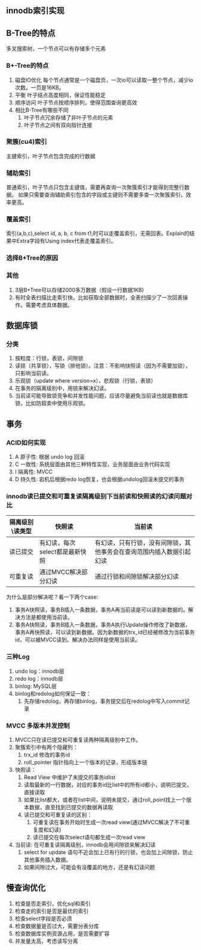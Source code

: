 ## innodb索引实现
## B-Tree的特点
多叉搜索树，一个节点可以有存储多个元素
### B+-Tree的特点
1. 磁盘IO优化 每个节点通常是一个磁盘页，一次io可以读取一整个节点，减少io次数。一页是16KB。
2. 平衡 叶子结点高度相同，保证性能稳定
3. 顺序访问 叶子节点按顺序排列，使得范围查询更高效
4. 相比B-Tree有哪些不同
   1. 叶子节点冗余存储了非叶子节点的元素
   2. 叶子节点之间有双向指针连接
### 聚簇(cu4)索引
主键索引，叶子节点包含完成的行数据
### 辅助索引
普通索引，叶子节点只包含主键值，需要再查询一次聚簇索引才能得到完整行数据。
如果只需要查询辅助索引包含的字段或主键则不需要多查一次聚簇索引，效率更高。
### 覆盖索引
索引(a,b,c),select id, a, b, c from t1;时可以走覆盖索引，无需回表。Explain的结果中Extra字段有Using index代表走覆盖索引。
### 选择B+Tree的原因
### 其他
1. 3层B+Tree可以存储2000多万数据（假设一行数据1KB)
2. 有时全表扫描比走索引快。比如获取全部数据时，全表扫描少了一次回表操作。需要考虑具体数据。

## 数据库锁
### 分类
1. 按粒度：行锁，表锁，间隙锁
2. 读锁（共享锁），写锁（排他锁）。注意：不影响快照读（因为不需要加锁），只影响当前读。
3. 乐观锁（update where version=x），悲观锁（行锁，表锁）
4. 在事务的隔离级别中，用锁来解决幻读。
5. 当前读可能导致锁竞争和并发性能问题，应该尽量避免当前读也就是数据库锁，比如防超卖中使用乐观锁。
## 事务
### ACID如何实现
1. A 原子性: 根据 undo log 回滚
2. C 一致性: 系统层面由其他三种特性实现，业务层面由业务代码实现
3. I 隔离性: MVCC
4. D 持久性: 宕机后根据redo log恢复，也会根据undolog回滚未提交的事务
### innodb读已提交和可重复读隔离级别下当前读和快照读的幻读问题对比

| 隔离级别\读类型 | 快照读                | 当前读                                |
|----------|--------------------|------------------------------------|
| 读已提交     | 有幻读，每次select都是最新快照 | 有幻读，只有行锁，没有间隙锁，其他事务会在查询范围内插入数据引起幻读 |
| 可重复读     | 通过MVCC解决部分幻读       | 通过行锁和间隙锁解决部分幻读                     |
为什么是部分解决呢？看一下两个case:
1. 事务A快照读，事务B插入一条数据，事务A再当前读是可以读到新数据的。解决方法是都使用当前读。
2. 事务A快照读，事务B插入一条数据，事务A执行Update操作修改了新数据，事务A再快照读，可以读到新数据。因为新数据的trx_id已经被修改为当前事务id，可以被MVCC读到。解决办法同样是使用当前读。
### 三种Log
1. undo log：innodb层
2. redo log：innodb层
3. binlog: MySQL层
4. binlog和redolog如何保证一致：
   1. 先存储redolog，再存储binlog，事务提交后在redolog中写入commit记录
### MVCC 多版本并发控制
1. MVCC只在读已提交和可重复读两种隔离级别中工作。
2. 聚簇索引中有两个隐藏列：
   1. trx_id 修改的事务id
   2. roll_pointer 指针指向上一个版本的记录，形成版本链
3. 快照读：
   1. Read View 中维护了未提交的事务idlist
   2. 读取最新的一行数据，对应的事务id比list中的所有id都小，说明已提交，直接读取
   3. 如果比list都大，或者在list中间，说明未提交，通过roll_point找上一个版本数据，直至找到已提交的数据再读取
   4. 读已提交和可重复读的区别：
      1. 可重复读在事务开始时生成一次read view(通过MVCC解决了不可重复度和幻读)
      2. 读已提交在每次select语句都生成一次read view
4. 当前读: 在可重复读隔离级别，innodb会用间隙锁来解决幻读
   1. select for update 语句不近会加上已有行的行锁，也会加上间隙锁，防止其他事务插入数据。
   2. 如果间隙过大，可能会有没覆盖的地方，还是有幻读问题

## 慢查询优化
1. 检查是否走索引，优化sql和索引
2. 检查走的索引是否是最优的索引
3. 检查select字段是否必须
4. 检查数据量是否过大，需要分表分库
5. 检查数据库实例资源占用，是否需要扩容
6. 并发量太高，考虑读写分离
